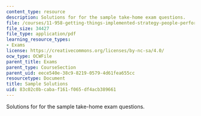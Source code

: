 ```yaml
---
content_type: resource
description: Solutions for for the sample take-home exam questions.
file: /courses/11-958-getting-things-implemented-strategy-people-performance-and-leadership-january-iap-2009/83c02c0bcabaf161f065df4acb389661_solutions.pdf
file_size: 34427
file_type: application/pdf
learning_resource_types:
- Exams
license: https://creativecommons.org/licenses/by-nc-sa/4.0/
ocw_type: OCWFile
parent_title: Exams
parent_type: CourseSection
parent_uid: eece540e-38c9-8219-0579-4d61fea655cc
resourcetype: Document
title: Sample Solutions
uid: 83c02c0b-caba-f161-f065-df4acb389661
---
```

Solutions for for the sample take-home exam questions.